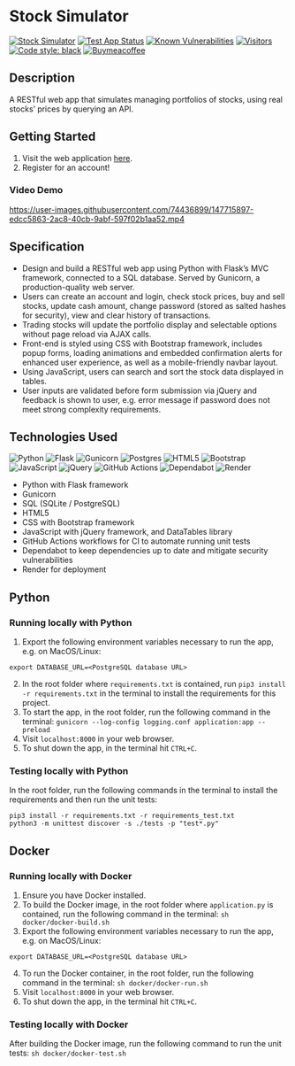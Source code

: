 # Stock Simulator

[![Stock Simulator](https://img.shields.io/website-up-down-green-red/https/danieltsiang.github.io.svg)](https://stock-simulator.onrender.com/)
[![Test App Status](https://github.com/DanielTsiang/stock-simulator/actions/workflows/test-app.yml/badge.svg?&kill_cache=1)](https://github.com/DanielTsiang/stock-simulator/actions/workflows/test-app.yml)
[![Known Vulnerabilities](https://snyk.io/test/github/DanielTsiang/stock-simulator/badge.svg)](https://snyk.io/test/github/DanielTsiang/stock-simulator)
[![Visitors](https://api.visitorbadge.io/api/visitors?path=https%3A%2F%2Fstock-simulator.onrender.com%2F&label=Hits&countColor=%2337d67a&style=flat)](https://visitorbadge.io/status?path=https%3A%2F%2Fstock-simulator.onrender.com%2F)
[![Code style: black](https://img.shields.io/badge/code%20style-black-000000.svg)](https://github.com/psf/black)
[![Buymeacoffee](https://img.shields.io/badge/Donate-Buy%20Me%20A%20Coffee-orange.svg?style=flat&logo=buymeacoffee)](https://www.buymeacoffee.com/dantsiang8)

## Description
A RESTful web app that simulates managing portfolios of stocks, using real stocks’ prices by querying an API.

## Getting Started
1. Visit the web application [here](https://stock-simulator.onrender.com/).
2. Register for an account!

### Video Demo
https://user-images.githubusercontent.com/74436899/147715897-edcc5863-2ac8-40cb-9abf-597f02b1aa52.mp4

## Specification
* Design and build a RESTful web app using Python with Flask’s MVC framework, connected to a SQL database. Served by Gunicorn, a production-quality web server.
* Users can create an account and login, check stock prices, buy and sell stocks, update cash amount, change password (stored as salted hashes for security), view and clear history of transactions.
* Trading stocks will update the portfolio display and selectable options without page reload via AJAX calls.
* Front-end is styled using CSS with Bootstrap framework, includes popup forms, loading animations and embedded confirmation alerts for enhanced user experience, as well as a mobile-friendly navbar layout.
* Using JavaScript, users can search and sort the stock data displayed in tables.
* User inputs are validated before form submission via jQuery and feedback is shown to user, e.g. error message if password does not meet strong complexity requirements.

## Technologies Used
![Python](https://img.shields.io/badge/python-3670A0?logo=python&logoColor=ffdd54)
![Flask](https://img.shields.io/badge/flask-%23000.svg?logo=flask&logoColor=white)
![Gunicorn](https://img.shields.io/badge/gunicorn-%298729.svg?logo=gunicorn&logoColor=white)
![Postgres](https://img.shields.io/badge/postgres-%23316192.svg?logo=postgresql&logoColor=white)
![HTML5](https://img.shields.io/badge/html5-%23E34F26.svg?logo=html5&logoColor=white)
![Bootstrap](https://img.shields.io/badge/bootstrap-%23563D7C.svg?logo=bootstrap&logoColor=white)
![JavaScript](https://img.shields.io/badge/javascript-%23323330.svg?logo=javascript&logoColor=%23F7DF1E)
![jQuery](https://img.shields.io/badge/jquery-%230769AD.svg?logo=jquery&logoColor=white)
![GitHub Actions](https://img.shields.io/badge/github%20actions-%232671E5.svg?logo=githubactions&logoColor=white)
![Dependabot](https://img.shields.io/badge/dependabot-025E8C?logo=dependabot&logoColor=white)
![Render](https://img.shields.io/badge/render-46E3B7.svg?logo=render&logoColor=white)

* Python with Flask framework
* Gunicorn
* SQL (SQLite / PostgreSQL)
* HTML5
* CSS with Bootstrap framework
* JavaScript with jQuery framework, and DataTables library
* GitHub Actions workflows for CI to automate running unit tests
* Dependabot to keep dependencies up to date and mitigate security vulnerabilities
* Render for deployment

## Python
### Running locally with Python
1. Export the following environment variables necessary to run the app, e.g. on MacOS/Linux:
```
export DATABASE_URL=<PostgreSQL database URL>
```
2. In the root folder where `requirements.txt` is contained, run `pip3 install -r requirements.txt` in the terminal to install the requirements for this project.
3. To start the app, in the root folder, run the following command in the terminal:
`gunicorn --log-config logging.conf application:app --preload`
4. Visit `localhost:8000` in your web browser.
5. To shut down the app, in the terminal hit `CTRL+C`.

### Testing locally with Python
In the root folder, run the following commands in the terminal to install the requirements and then run the unit tests:
```
pip3 install -r requirements.txt -r requirements_test.txt
python3 -m unittest discover -s ./tests -p "test*.py"
```

## Docker
### Running locally with Docker
1. Ensure you have Docker installed.
2. To build the Docker image, in the root folder where `application.py` is contained, run the following command in the terminal:
`sh docker/docker-build.sh`
3. Export the following environment variables necessary to run the app, e.g. on MacOS/Linux:
```
export DATABASE_URL=<PostgreSQL database URL>
```
4. To run the Docker container, in the root folder, run the following command in the terminal:
`sh docker/docker-run.sh`
5. Visit `localhost:8000` in your web browser.
6. To shut down the app, in the terminal hit `CTRL+C`.

### Testing locally with Docker
After building the Docker image, run the following command to run the unit tests:
`sh docker/docker-test.sh`
